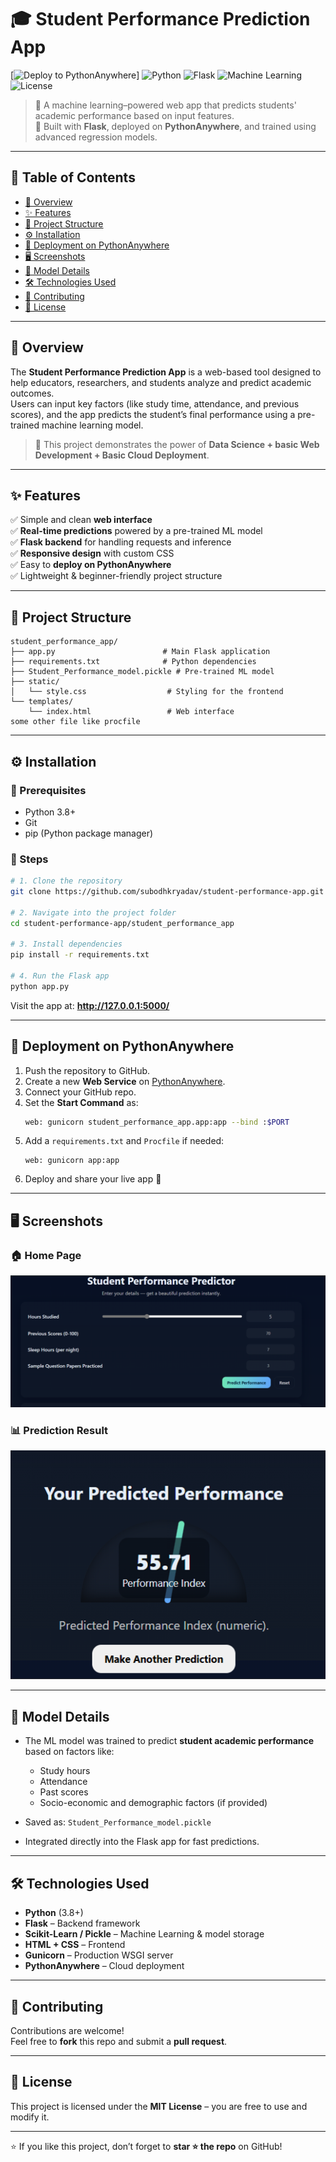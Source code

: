 # 🎓 Student Performance Prediction App

[![Deploy to PythonAnywhere](https://www.PythonAnywhere.com/static/images/deploy/button.svg)]
![Python](https://img.shields.io/badge/Python-3.8%2B-blue.svg)
![Flask](https://img.shields.io/badge/Flask-Framework-green)
![Machine Learning](https://img.shields.io/badge/ML-Model-orange)
![License](https://img.shields.io/badge/License-MIT-brightgreen)

> 🚀 A machine learning–powered web app that predicts students' academic performance based on input features.  
> 🧠 Built with **Flask**, deployed on **PythonAnywhere**, and trained using advanced regression models.

---

## 📜 Table of Contents
- [📖 Overview](#-overview)
- [✨ Features](#-features)
- [📂 Project Structure](#-project-structure)
- [⚙️ Installation](#️-installation)
- [🚀 Deployment on PythonAnywhere](#-deployment-on-PythonAnywhere)
- [🖥️ Screenshots](#️-screenshots)
- [🤖 Model Details](#-model-details)
- [🛠️ Technologies Used](#️-technologies-used)
- [🤝 Contributing](#-contributing)
- [📄 License](#-license)

---

## 📖 Overview
The **Student Performance Prediction App** is a web-based tool designed to help educators, researchers, and students analyze and predict academic outcomes.  
Users can input key factors (like study time, attendance, and previous scores), and the app predicts the student’s final performance using a pre-trained machine learning model.

> 🌟 This project demonstrates the power of **Data Science +  basic Web Development +  Basic Cloud Deployment**.

---

## ✨ Features
✅ Simple and clean **web interface**  
✅ **Real-time predictions** powered by a pre-trained ML model  
✅ **Flask backend** for handling requests and inference  
✅ **Responsive design** with custom CSS  
✅ Easy to **deploy on PythonAnywhere**  
✅ Lightweight & beginner-friendly project structure  

---

## 📂 Project Structure
```
student_performance_app/
├── app.py                        # Main Flask application
├── requirements.txt              # Python dependencies
├── Student_Performance_model.pickle # Pre-trained ML model
├── static/
│   └── style.css                  # Styling for the frontend
└── templates/
    └── index.html                 # Web interface
some other file like procfile 
```

---

## ⚙️ Installation

### 🔹 Prerequisites
- Python 3.8+
- Git
- pip (Python package manager)

### 🔹 Steps
```bash
# 1. Clone the repository
git clone https://github.com/subodhkryadav/student-performance-app.git

# 2. Navigate into the project folder
cd student-performance-app/student_performance_app

# 3. Install dependencies
pip install -r requirements.txt

# 4. Run the Flask app
python app.py
```

Visit the app at: **http://127.0.0.1:5000/**

---

## 🚀 Deployment on PythonAnywhere
1. Push the repository to GitHub.
2. Create a new **Web Service** on [PythonAnywhere](https://PythonAnywhere.com/).
3. Connect your GitHub repo.
4. Set the **Start Command** as:
   ```bash
   web: gunicorn student_performance_app.app:app --bind :$PORT

   ```
5. Add a `requirements.txt` and `Procfile` if needed:
   ```
   web: gunicorn app:app
   ```
6. Deploy and share your live app 🚀

---

## 🖥️ Screenshots


### 🏠 Home Page
![Home Page](https://github.com/subodhkryadav/student_performance_app/blob/main/templates/home.png)

### 📊 Prediction Result
![Prediction Result](https://github.com/subodhkryadav/student_performance_app/blob/main/templates/output.png)

---

## 🤖 Model Details
- The ML model was trained to predict **student academic performance** based on factors like:
  - Study hours
  - Attendance
  - Past scores
  - Socio-economic and demographic factors (if provided)

- Saved as: `Student_Performance_model.pickle`
- Integrated directly into the Flask app for fast predictions.

---

## 🛠️ Technologies Used
- **Python** (3.8+)
- **Flask** – Backend framework
- **Scikit-Learn / Pickle** – Machine Learning & model storage
- **HTML + CSS** – Frontend
- **Gunicorn** – Production WSGI server
- **PythonAnywhere** – Cloud deployment

---

## 🤝 Contributing
Contributions are welcome!  
Feel free to **fork** this repo and submit a **pull request**.

---

## 📄 License
This project is licensed under the **MIT License** – you are free to use and modify it.

---

⭐ If you like this project, don’t forget to **star ⭐ the repo** on GitHub!
